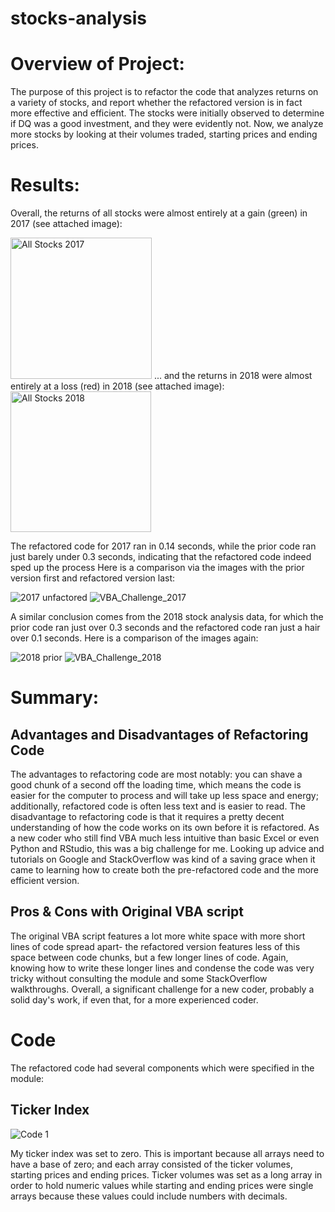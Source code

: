 # stocks-analysis
# Overview of Project: 
The purpose of this project is to refactor the code that analyzes returns on a variety of stocks, and report whether the refactored version is in fact more effective and efficient. 
The stocks were initially observed to determine if DQ was a good investment, and they were evidently not. Now, we analyze more stocks by looking at their volumes traded, starting prices and ending prices. 

# Results: 
Overall, the returns of all stocks were almost entirely at a gain (green) in 2017 (see attached image):

<img width="226" alt="All Stocks 2017" src="https://user-images.githubusercontent.com/89936913/139163820-1d672484-f973-47fd-9c09-9b8a1997b6b3.png">
... and the returns in 2018 were almost entirely at a loss (red) in 2018 (see attached image):

<img width="225" alt="All Stocks 2018" src="https://user-images.githubusercontent.com/89936913/139163988-deef776a-6658-44b5-84d4-9fbc2b76a8ca.png">

The refactored code for 2017 ran in 0.14 seconds, while the prior code ran just barely under 0.3 seconds, indicating that the refactored code indeed sped up the process
Here is a comparison via the images with the prior version first and refactored version last: 

![2017 unfactored](https://user-images.githubusercontent.com/89936913/139165728-6af2ad77-c9a8-452d-a184-9525986295da.png) ![VBA_Challenge_2017](https://user-images.githubusercontent.com/89936913/139281814-9b8f4755-8e6d-445c-9b38-401199133687.png)


A similar conclusion comes from the 2018 stock analysis data, for which the prior code ran just over 0.3 seconds and the refactored code ran just a hair over 0.1 seconds. 
Here is a comparison of the images again: 

![2018 prior](https://user-images.githubusercontent.com/89936913/139166068-7962571e-e503-42bc-8544-4465182d6b70.png) ![VBA_Challenge_2018](https://user-images.githubusercontent.com/89936913/139281898-27d69378-8786-4240-aaf6-543438406948.png)


# Summary: 

## Advantages and Disadvantages of Refactoring Code
The advantages to refactoring code are most notably: you can shave a good chunk of a second off the loading time, which means the code is easier for the computer to process and will take up less space and energy; additionally, refactored code is often less text and is easier to read. 
The disadvantage to refactoring code is that it requires a pretty decent understanding of how the code works on its own before it is refactored. As a new coder who still find VBA much less intuitive than basic Excel or even Python and RStudio, this was a big challenge for me. Looking up advice and tutorials on Google and StackOverflow was kind of a saving grace when it came to learning how to create both the pre-refactored code and the more efficient version. 
## Pros & Cons with Original VBA script
The original VBA script features a lot more white space with more short lines of code spread apart- the refactored version features less of this space between code chunks, but a few longer lines of code. 
Again, knowing how to write these longer lines and condense the code was very tricky without consulting the module and some StackOverflow walkthroughs. 
Overall, a significant challenge for a new coder, probably a solid day's work, if even that, for a more experienced coder. 

# Code
The refactored code had several components which were specified in the module:

## Ticker Index

![Code 1](https://user-images.githubusercontent.com/89936913/139280413-795735af-d748-41dd-84cf-2f0f531ca4e6.png)

My ticker index was set to zero.
This is important because all arrays need to have a base of zero; and each array consisted of the ticker volumes, starting prices and ending prices. Ticker volumes was set as a long array in order to hold numeric values while starting and ending prices were single arrays because these values could include numbers with decimals.


